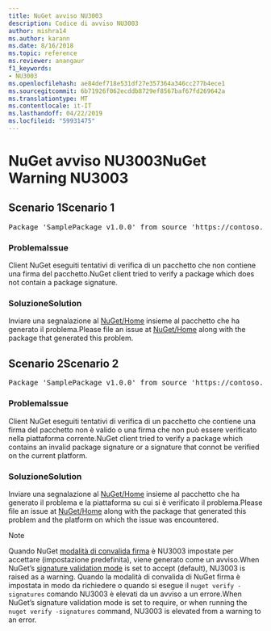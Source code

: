```yaml
---
title: NuGet avviso NU3003
description: Codice di avviso NU3003
author: mishra14
ms.author: karann
ms.date: 8/16/2018
ms.topic: reference
ms.reviewer: anangaur
f1_keywords:
- NU3003
ms.openlocfilehash: ae84def718e531df27e357364a346cc277b4ece1
ms.sourcegitcommit: 6b71926f062ecddb8729ef8567baf67fd269642a
ms.translationtype: MT
ms.contentlocale: it-IT
ms.lasthandoff: 04/22/2019
ms.locfileid: "59931475"
---
```

# <a name="nuget-warning-nu3003"></a><span data-ttu-id="0edae-103">NuGet avviso NU3003</span><span class="sxs-lookup"><span data-stu-id="0edae-103">NuGet Warning NU3003</span></span>

## <a name="scenario-1"></a><span data-ttu-id="0edae-104">Scenario 1</span><span class="sxs-lookup"><span data-stu-id="0edae-104">Scenario 1</span></span>

<pre>Package 'SamplePackage v1.0.0' from source 'https://contoso.com/index.json': The package is not signed. Unable to verify signature from an unsigned package.</pre>

### <a name="issue"></a><span data-ttu-id="0edae-105">Problema</span><span class="sxs-lookup"><span data-stu-id="0edae-105">Issue</span></span>

<span data-ttu-id="0edae-106">Client NuGet eseguiti tentativi di verifica di un pacchetto che non contiene una firma del pacchetto.</span><span class="sxs-lookup"><span data-stu-id="0edae-106">NuGet client tried to verify a package which does not contain a package signature.</span></span>


### <a name="solution"></a><span data-ttu-id="0edae-107">Soluzione</span><span class="sxs-lookup"><span data-stu-id="0edae-107">Solution</span></span>

<span data-ttu-id="0edae-108">Inviare una segnalazione al [NuGet/Home](https://github.com/NuGet/Home/issues) insieme al pacchetto che ha generato il problema.</span><span class="sxs-lookup"><span data-stu-id="0edae-108">Please file an issue at [NuGet/Home](https://github.com/NuGet/Home/issues) along with the package that generated this problem.</span></span>



## <a name="scenario-2"></a><span data-ttu-id="0edae-109">Scenario 2</span><span class="sxs-lookup"><span data-stu-id="0edae-109">Scenario 2</span></span>

<pre>Package 'SamplePackage v1.0.0' from source 'https://contoso.com/index.json': The package signature is invalid or cannot be verified on this platform.</pre>

### <a name="issue"></a><span data-ttu-id="0edae-110">Problema</span><span class="sxs-lookup"><span data-stu-id="0edae-110">Issue</span></span>

<span data-ttu-id="0edae-111">Client NuGet eseguiti tentativi di verifica di un pacchetto che contiene una firma del pacchetto non è valido o una firma che non può essere verificato nella piattaforma corrente.</span><span class="sxs-lookup"><span data-stu-id="0edae-111">NuGet client tried to verify a package which contains an invalid package signature or a signature that connot be verified on the current platform.</span></span>


### <a name="solution"></a><span data-ttu-id="0edae-112">Soluzione</span><span class="sxs-lookup"><span data-stu-id="0edae-112">Solution</span></span>

<span data-ttu-id="0edae-113">Inviare una segnalazione al [NuGet/Home](https://github.com/NuGet/Home/issues) insieme al pacchetto che ha generato il problema e la piattaforma su cui si è verificato il problema.</span><span class="sxs-lookup"><span data-stu-id="0edae-113">Please file an issue at [NuGet/Home](https://github.com/NuGet/Home/issues) along with the package that generated this problem and the platform on which the issue was encountered.</span></span>

> [!Note]
> <span data-ttu-id="0edae-114">Quando NuGet [modalità di convalida firma](https://docs.microsoft.com/en-us/nuget/consume-packages/installing-signed-packages#configure-package-signature-requirements) è NU3003 impostate per accettare (impostazione predefinita), viene generato come un avviso.</span><span class="sxs-lookup"><span data-stu-id="0edae-114">When NuGet’s [signature validation mode](https://docs.microsoft.com/en-us/nuget/consume-packages/installing-signed-packages#configure-package-signature-requirements) is set to accept (default), NU3003 is raised as a warning.</span></span> <span data-ttu-id="0edae-115">Quando la modalità di convalida di NuGet firma è impostata in modo da richiedere o quando si esegue il `nuget verify -signatures` comando NU3003 è elevati da un avviso a un errore.</span><span class="sxs-lookup"><span data-stu-id="0edae-115">When NuGet’s signature validation mode is set to require, or when running the `nuget verify -signatures` command, NU3003 is elevated from a warning to an error.</span></span> 

